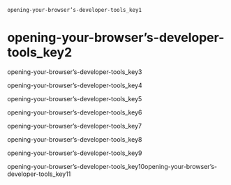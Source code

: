 ```ngMeta
opening-your-browser’s-developer-tools_key1
```
# opening-your-browser’s-developer-tools_key2
opening-your-browser’s-developer-tools_key3

opening-your-browser’s-developer-tools_key4

opening-your-browser’s-developer-tools_key5

opening-your-browser’s-developer-tools_key6

opening-your-browser’s-developer-tools_key7

opening-your-browser’s-developer-tools_key8

opening-your-browser’s-developer-tools_key9

opening-your-browser’s-developer-tools_key10opening-your-browser’s-developer-tools_key11